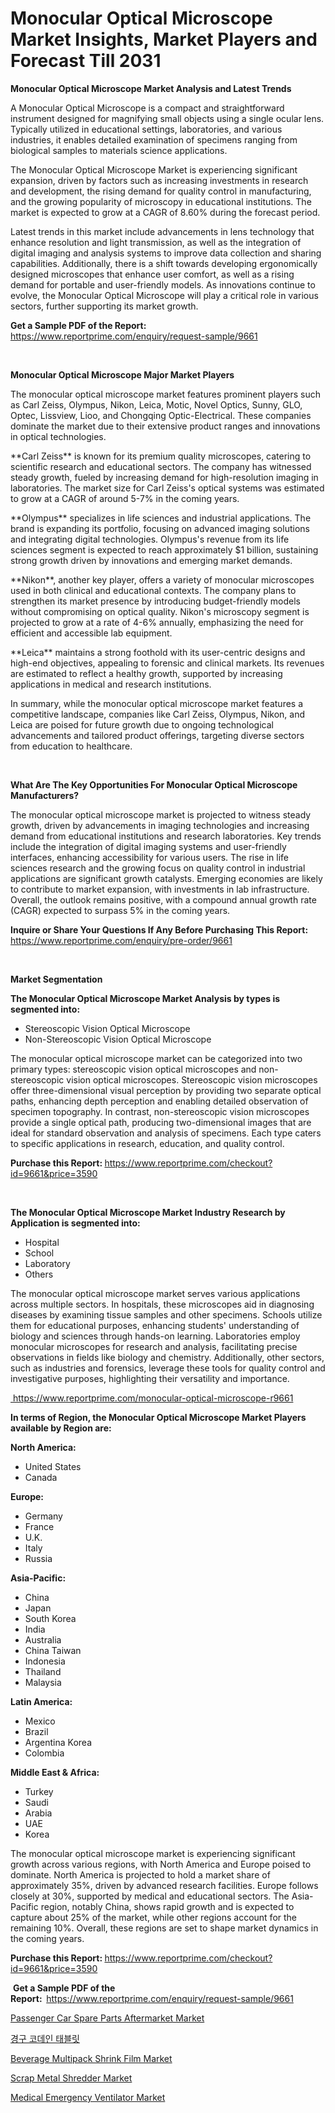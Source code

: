 <p><h1>Monocular Optical Microscope Market Insights, Market Players and Forecast Till 2031</h1></p><p><strong>Monocular Optical Microscope Market Analysis and Latest Trends</strong></p>
<p><p>A Monocular Optical Microscope is a compact and straightforward instrument designed for magnifying small objects using a single ocular lens. Typically utilized in educational settings, laboratories, and various industries, it enables detailed examination of specimens ranging from biological samples to materials science applications. </p><p>The Monocular Optical Microscope Market is experiencing significant expansion, driven by factors such as increasing investments in research and development, the rising demand for quality control in manufacturing, and the growing popularity of microscopy in educational institutions. The market is expected to grow at a CAGR of 8.60% during the forecast period. </p><p>Latest trends in this market include advancements in lens technology that enhance resolution and light transmission, as well as the integration of digital imaging and analysis systems to improve data collection and sharing capabilities. Additionally, there is a shift towards developing ergonomically designed microscopes that enhance user comfort, as well as a rising demand for portable and user-friendly models. As innovations continue to evolve, the Monocular Optical Microscope will play a critical role in various sectors, further supporting its market growth.</p></p>
<p><strong>Get a Sample PDF of the Report:&nbsp;</strong> <a href="https://www.reportprime.com/enquiry/request-sample/9661">https://www.reportprime.com/enquiry/request-sample/9661</a></p>
<p>&nbsp;</p>
<p><strong>Monocular Optical Microscope Major Market Players</strong></p>
<p><p>The monocular optical microscope market features prominent players such as Carl Zeiss, Olympus, Nikon, Leica, Motic, Novel Optics, Sunny, GLO, Optec, Lissview, Lioo, and Chongqing Optic-Electrical. These companies dominate the market due to their extensive product ranges and innovations in optical technologies.</p><p>**Carl Zeiss** is known for its premium quality microscopes, catering to scientific research and educational sectors. The company has witnessed steady growth, fueled by increasing demand for high-resolution imaging in laboratories. The market size for Carl Zeiss's optical systems was estimated to grow at a CAGR of around 5-7% in the coming years.</p><p>**Olympus** specializes in life sciences and industrial applications. The brand is expanding its portfolio, focusing on advanced imaging solutions and integrating digital technologies. Olympus's revenue from its life sciences segment is expected to reach approximately $1 billion, sustaining strong growth driven by innovations and emerging market demands.</p><p>**Nikon**, another key player, offers a variety of monocular microscopes used in both clinical and educational contexts. The company plans to strengthen its market presence by introducing budget-friendly models without compromising on optical quality. Nikon's microscopy segment is projected to grow at a rate of 4-6% annually, emphasizing the need for efficient and accessible lab equipment.</p><p>**Leica** maintains a strong foothold with its user-centric designs and high-end objectives, appealing to forensic and clinical markets. Its revenues are estimated to reflect a healthy growth, supported by increasing applications in medical and research institutions.</p><p>In summary, while the monocular optical microscope market features a competitive landscape, companies like Carl Zeiss, Olympus, Nikon, and Leica are poised for future growth due to ongoing technological advancements and tailored product offerings, targeting diverse sectors from education to healthcare.</p></p>
<p>&nbsp;</p>
<p><strong>What Are The Key Opportunities For Monocular Optical Microscope Manufacturers?</strong></p>
<p><p>The monocular optical microscope market is projected to witness steady growth, driven by advancements in imaging technologies and increasing demand from educational institutions and research laboratories. Key trends include the integration of digital imaging systems and user-friendly interfaces, enhancing accessibility for various users. The rise in life sciences research and the growing focus on quality control in industrial applications are significant growth catalysts. Emerging economies are likely to contribute to market expansion, with investments in lab infrastructure. Overall, the outlook remains positive, with a compound annual growth rate (CAGR) expected to surpass 5% in the coming years.</p></p>
<p><strong>Inquire or Share Your Questions If Any Before Purchasing This Report:</strong> <a href="https://www.reportprime.com/enquiry/pre-order/9661">https://www.reportprime.com/enquiry/pre-order/9661</a></p>
<p>&nbsp;</p>
<p><strong>Market Segmentation</strong></p>
<p><strong>The Monocular Optical Microscope Market Analysis by types is segmented into:</strong></p>
<p><ul><li>Stereoscopic Vision Optical Microscope</li><li>Non-Stereoscopic Vision Optical Microscope</li></ul></p>
<p><p>The monocular optical microscope market can be categorized into two primary types: stereoscopic vision optical microscopes and non-stereoscopic vision optical microscopes. Stereoscopic vision microscopes offer three-dimensional visual perception by providing two separate optical paths, enhancing depth perception and enabling detailed observation of specimen topography. In contrast, non-stereoscopic vision microscopes provide a single optical path, producing two-dimensional images that are ideal for standard observation and analysis of specimens. Each type caters to specific applications in research, education, and quality control.</p></p>
<p><strong>Purchase this Report:&nbsp;</strong><a href="https://www.reportprime.com/checkout?id=9661&price=3590">https://www.reportprime.com/checkout?id=9661&price=3590</a></p>
<p>&nbsp;</p>
<p><strong>The Monocular Optical Microscope Market Industry Research by Application is segmented into:</strong></p>
<p><ul><li>Hospital</li><li>School</li><li>Laboratory</li><li>Others</li></ul></p>
<p><p>The monocular optical microscope market serves various applications across multiple sectors. In hospitals, these microscopes aid in diagnosing diseases by examining tissue samples and other specimens. Schools utilize them for educational purposes, enhancing students' understanding of biology and sciences through hands-on learning. Laboratories employ monocular microscopes for research and analysis, facilitating precise observations in fields like biology and chemistry. Additionally, other sectors, such as industries and forensics, leverage these tools for quality control and investigative purposes, highlighting their versatility and importance.</p></p>
<p><a href="https://www.reportprime.com/monocular-optical-microscope-r9661">&nbsp;https://www.reportprime.com/monocular-optical-microscope-r9661</a></p>
<p><strong>In terms of Region, the Monocular Optical Microscope Market Players available by Region are:</strong></p>
<p>
    <p> <strong> North America: </strong>
        <ul>
            <li>United States</li>
            <li>Canada</li>
        </ul>
        </p> 
    <p> <strong> Europe: </strong>
        <ul>
            <li>Germany</li>
            <li>France</li>
            <li>U.K.</li>
            <li>Italy</li>
            <li>Russia</li>
        </ul>
        </p> 
    <p> <strong> Asia-Pacific: </strong>
        <ul>
            <li>China</li>
            <li>Japan</li>
            <li>South Korea</li>
            <li>India</li>
            <li>Australia</li>
            <li>China Taiwan</li>
            <li>Indonesia</li>
            <li>Thailand</li>
            <li>Malaysia</li>
        </ul>
        </p> 
    <p> <strong> Latin America: </strong>
        <ul>
            <li>Mexico</li>
            <li>Brazil</li>
            <li>Argentina Korea</li>
            <li>Colombia</li>
        </ul>
        </p> 
    <p> <strong> Middle East & Africa: </strong>
        <ul>
            <li>Turkey</li>
            <li>Saudi</li>
            <li>Arabia</li>
            <li>UAE</li>
            <li>Korea</li>
        </ul>
    </p>
    </p>
<p><p>The monocular optical microscope market is experiencing significant growth across various regions, with North America and Europe poised to dominate. North America is projected to hold a market share of approximately 35%, driven by advanced research facilities. Europe follows closely at 30%, supported by medical and educational sectors. The Asia-Pacific region, notably China, shows rapid growth and is expected to capture about 25% of the market, while other regions account for the remaining 10%. Overall, these regions are set to shape market dynamics in the coming years.</p></p>
<p><strong>Purchase this Report: </strong><a href="https://www.reportprime.com/checkout?id=9661&price=3590">https://www.reportprime.com/checkout?id=9661&price=3590</a></p>
<p>&nbsp;<strong>Get a Sample PDF of the Report:&nbsp;&nbsp;</strong><a href="https://www.reportprime.com/enquiry/request-sample/9661">https://www.reportprime.com/enquiry/request-sample/9661</a></p>
<p><strong></strong></p>
<p><p><a href="https://issuu.com/reportprime-2/docs/passenger-car-spare-parts-aftermark_1688c2e833be70">Passenger Car Spare Parts Aftermarket Market</a></p><p><a href="https://medium.com/@hossainvi014/%EC%84%B8%EA%B3%84-oral-codeine-tablet-market-%EC%9D%80-2024%EC%97%90%EC%84%9C-2031%EB%A1%9C-%EC%97%B0%ED%8F%89%EA%B7%A0-%EC%A6%9D%EA%B0%80%EC%9C%A8%EC%9D%84-%EB%B3%B4%EC%9D%BC-%EA%B2%83%EC%9C%BC%EB%A1%9C-%EC%98%88%EC%83%81%EB%90%A9%EB%8B%88%EB%8B%A4-d9fb031a52c1">경구 코데인 태블릿</a></p><p><a href="https://medium.com/@shanieprice69879/the-beverage-multipack-shrink-film-market-has-witnessed-significant-growth-in-recent-years-and-bf4d45a823d7">Beverage Multipack Shrink Film Market</a></p><p><a href="https://issuu.com/reportprime-2/docs/scrap-metal-shredder-market-size-20_439310ff3c9c43">Scrap Metal Shredder Market</a></p><p><a href="https://github.com/PeterParrish5/Market-Research-Report-List-6/blob/main/medical-emergency-ventilator-market.md">Medical Emergency Ventilator Market</a></p></p>